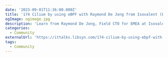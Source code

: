 ```yaml
---
date: '2023-09-01T11:36:00.000Z'
title: '174 Cilium by using eBPF with Raymond De Jong from Isovalent (ENG)'
ogImage: ogimage.jpg
description: 'Learn from Raymond De Jong, Field CTO for EMEA at Isovalent as he talks about the Cilium project. He also explains the differences and specialties between Cilium and other network solutions'
categories:
  - Community
externalUrl: 'https://ittalks.libsyn.com/174-cilium-by-using-ebpf-with-raymond-de-jong-from-isovalent-eng'
tags:
  - Community
---
```

